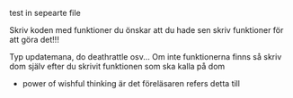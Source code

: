 
test in sepearte file

Skriv koden med funktioner du önskar att du hade sen skriv funktioner för att göra det!!!

Typ updatemana, do deathrattle osv... Om inte funktionerna finns så skriv dom själv efter du skrivit funktionen som ska kalla på dom
- power of wishful thinking är det föreläsaren refers detta till